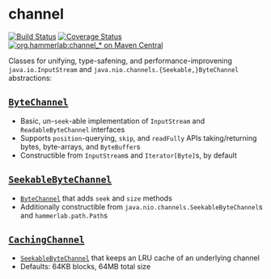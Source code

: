 # channel

[![Build Status](https://travis-ci.org/hammerlab/io-utils.svg?branch=master)](https://travis-ci.org/hammerlab/io-utils)
[![Coverage Status](https://coveralls.io/repos/github/hammerlab/io-utils/badge.svg?branch=master)](https://coveralls.io/github/hammerlab/io-utils?branch=master)
[![org.hammerlab:channel_* on Maven Central](https://img.shields.io/maven-central/v/org.hammerlab/channel_2.11.svg?maxAge=600&label=org.hammerlab:channel_2.1[12])](http://search.maven.org/#search%7Cga%7C1%7Corg.hammerlab%20channel)

Classes for unifying, type-safening, and performance-improvening `java.io.InputStream` and `java.nio.channels.{Seekable,}ByteChannel` abstractions:
 
 ## [`ByteChannel`](src/main/scala/org/hammerlab/channel/ByteChannel.scala)
 
 - Basic, un-`seek`-able implementation of `InputStream` and `ReadableByteChannel` interfaces
 - Supports `position`-querying, `skip`, and `readFully` APIs taking/returning bytes, byte-arrays, and `ByteBuffer`s
 - Constructible from `InputStream`s and `Iterator[Byte]`s, by default
 
## [`SeekableByteChannel`](src/main/scala/org/hammerlab/channel/SeekableByteChannel.scala)

- [`ByteChannel`](#bytechannel) that adds `seek` and `size` methods
- Additionally constructible from `java.nio.channels.SeekableByteChannel`s and `hammerlab.path.Path`s

## [`CachingChannel`](src/main/scala/org/hammerlab/channel/CachingChannel.scala)

- [`SeekableByteChannel`](#seekablebytechannel) that keeps an LRU cache of an underlying channel
- Defaults: 64KB blocks, 64MB total size
